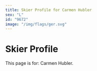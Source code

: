```yaml
---
title: Skier Profile for Carmen Hubler
sex: "L"
id: "9672"
image: "/img/flags/ger.svg" 
---
```


# Skier Profile

This page is for: Carmen Hubler.
    
